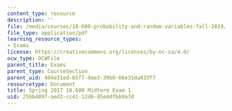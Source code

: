 ```yaml
---
content_type: resource
description: ''
file: /media/courses/18-600-probability-and-random-variables-fall-2019/25bb4897aed3cc4112d685e4dfbb9a7d_MIT18_600F19_mid1_2017.pdf
file_type: application/pdf
learning_resource_types:
- Exams
license: https://creativecommons.org/licenses/by-nc-sa/4.0/
ocw_type: OCWFile
parent_title: Exams
parent_type: CourseSection
parent_uid: 404e31ed-65f7-9ae3-39b0-66e31da833f7
resourcetype: Document
title: Spring 2017 18.600 Midterm Exam 1
uid: 25bb4897-aed3-cc41-12d6-85e4dfbb9a7d
---
```

